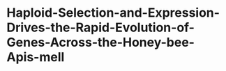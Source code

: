 # Haploid-Selection-and-Expression-Drives-the-Rapid-Evolution-of-Genes-Across-the-Honey-bee-Apis-mell